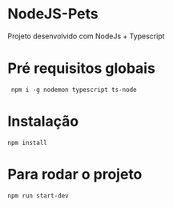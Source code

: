 # NodeJS-Pets
Projeto desenvolvido com NodeJs + Typescript

# Pré requisitos globais
` npm i -g nodemon typescript ts-node`

# Instalação
`npm install`

# Para rodar o projeto
`npm run start-dev`


